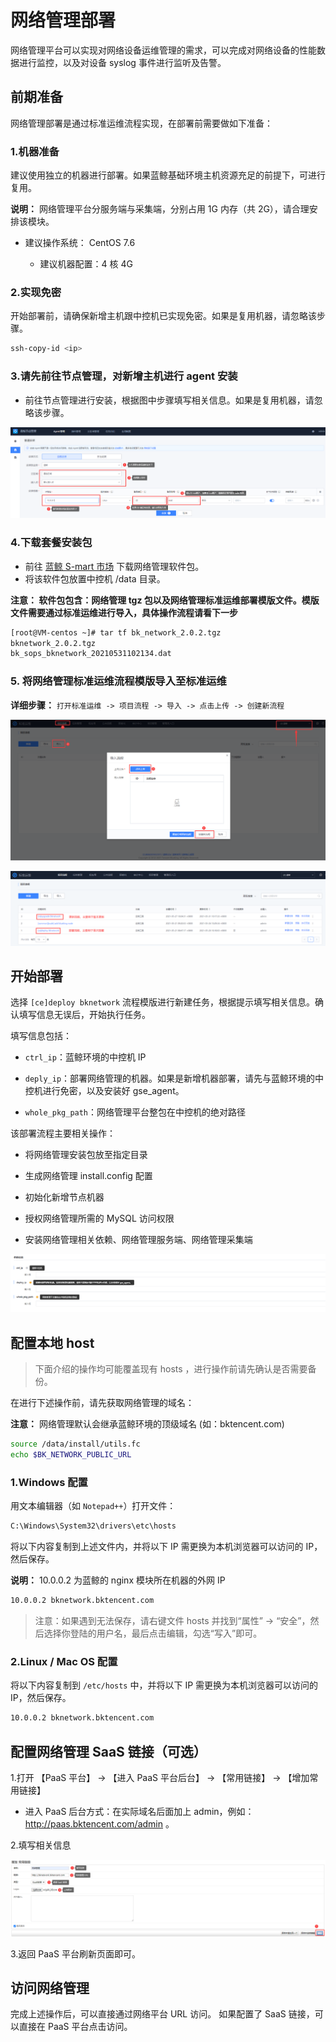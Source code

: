 # 网络管理部署

网络管理平台可以实现对网络设备运维管理的需求，可以完成对网络设备的性能数据进行监控，以及对设备 syslog 事件进行监听及告警。

## 前期准备

网络管理部署是通过标准运维流程实现，在部署前需要做如下准备：

### 1.机器准备

建议使用独立的机器进行部署。如果蓝鲸基础环境主机资源充足的前提下，可进行复用。

**说明：** 网络管理平台分服务端与采集端，分别占用 1G 内存（共 2G），请合理安排该模块。

- 建议操作系统： CentOS 7.6

  - 建议机器配置：4 核 4G

### 2.实现免密

开始部署前，请确保新增主机跟中控机已实现免密。如果是复用机器，请忽略该步骤。

```bash
ssh-copy-id <ip>
```

### 3.请先前往节点管理，对新增主机进行 agent 安装

- 前往节点管理进行安装，根据图中步骤填写相关信息。如果是复用机器，请忽略该步骤。
  
![deploy1](../assets/deploy1.png)

### 4.下载套餐安装包

- 前往 [蓝鲸 S-mart 市场](https://bk.tencent.com/s-mart/application/270/detail) 下载网络管理软件包。
- 将该软件包放置中控机 /data 目录。

**注意： 软件包包含：网络管理 tgz 包以及网络管理标准运维部署模版文件。模版文件需要通过标准运维进行导入，具体操作流程请看下一步**

```bash
[root@VM-centos ~]# tar tf bk_network_2.0.2.tgz
bknetwork_2.0.2.tgz
bk_sops_bknetwork_20210531102134.dat
```

### 5. 将网络管理标准运维流程模版导入至标准运维

**详细步骤：** `打开标准运维 -> 项目流程 -> 导入 -> 点击上传 -> 创建新流程`

![deploy2](../assets/deploy2.png)


![deploy3](../assets/deploy3.png)

## 开始部署

选择 `[ce]deploy bknetwork` 流程模版进行新建任务，根据提示填写相关信息。确认填写信息无误后，开始执行任务。

填写信息包括：

- `ctrl_ip`：蓝鲸环境的中控机 IP

- `deply_ip`：部署网络管理的机器。如果是新增机器部署，请先与蓝鲸环境的中控机进行免密，以及安装好 gse_agent。

- `whole_pkg_path`：网络管理平台整包在中控机的绝对路径

该部署流程主要相关操作：

- 将网络管理安装包放至指定目录

- 生成网络管理 install.config 配置

- 初始化新增节点机器

- 授权网络管理所需的 MySQL 访问权限

- 安装网络管理相关依赖、网络管理服务端、网络管理采集端

![deploy4](../assets/deploy4.png)

## 配置本地 host

> 下面介绍的操作均可能覆盖现有 hosts ，进行操作前请先确认是否需要备份。

在进行下述操作前，请先获取网络管理的域名：

**注意：** 网络管理默认会继承蓝鲸环境的顶级域名 (如：bktencent.com)

```bash
source /data/install/utils.fc
echo $BK_NETWORK_PUBLIC_URL
```

### 1.Windows 配置

用文本编辑器（如 `Notepad++`）打开文件：

```bash
C:\Windows\System32\drivers\etc\hosts
```

将以下内容复制到上述文件内，并将以下 IP 需更换为本机浏览器可以访问的 IP，然后保存。

**说明：** 10.0.0.2 为蓝鲸的 nginx 模块所在机器的外网 IP

```bash
10.0.0.2 bknetwork.bktencent.com
```

> 注意：如果遇到无法保存，请右键文件 hosts 并找到“属性” -> “安全”，然后选择你登陆的用户名，最后点击编辑，勾选“写入”即可。

### 2.Linux / Mac OS 配置

将以下内容复制到 `/etc/hosts` 中，并将以下 IP 需更换为本机浏览器可以访问的 IP，然后保存。

```bash
10.0.0.2 bknetwork.bktencent.com
```

## 配置网络管理 SaaS 链接（可选）

1.打开 【PaaS 平台】 -> 【进入 PaaS 平台后台】 -> 【常用链接】 -> 【增加常用链接】

- 进入 PaaS 后台方式：在实际域名后面加上 admin，例如：http://paas.bktencent.com/admin 。

2.填写相关信息

![deploy5](../assets/deploy5.png)

3.返回 PaaS 平台刷新页面即可。

## 访问网络管理

完成上述操作后，可以直接通过网络平台 URL 访问。
如果配置了 SaaS 链接，可以直接在 PaaS 平台点击访问。
